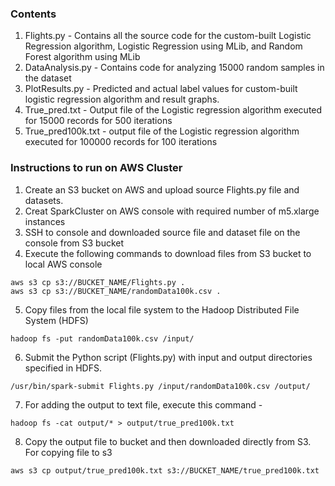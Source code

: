 ### Contents
1. Flights.py - Contains all the source code for the custom-built Logistic Regression algorithm, Logistic Regression using MLib, and Random Forest algorithm using MLib 
2. DataAnalysis.py - Contains code for analyzing 15000 random samples in the dataset
3. PlotResults.py - Predicted and actual label values for custom-built logistic regression algorithm and result graphs.
4. True_pred.txt - Output file of the Logistic regression algorithm executed for 15000 records for 500 iterations
5. True_pred100k.txt - output file of the Logistic regression algorithm executed for 100000 records for 100 iterations

### Instructions to run on AWS Cluster
1. Create an S3 bucket on AWS and upload source Flights.py file and datasets.
2. Creat SparkCluster on AWS console with required number of m5.xlarge instances
3. SSH to console and downloaded source file and dataset file on the console from S3 bucket
4. Execute the following commands to download files from S3 bucket to local AWS console
```
aws s3 cp s3://BUCKET_NAME/Flights.py . 
aws s3 cp s3://BUCKET_NAME/randomData100k.csv . 
```
5. Copy files from the local file system to the Hadoop Distributed File System (HDFS)
```
hadoop fs -put randomData100k.csv /input/
```
6. Submit the Python script (Flights.py) with input and output directories specified in HDFS.
```
/usr/bin/spark-submit Flights.py /input/randomData100k.csv /output/
```
7. For adding the output to text file, execute this command - 
```
hadoop fs -cat output/* > output/true_pred100k.txt
```
8. Copy the output file to bucket and then downloaded directly from S3. For copying file to s3
```
aws s3 cp output/true_pred100k.txt s3://BUCKET_NAME/true_pred100k.txt
```
